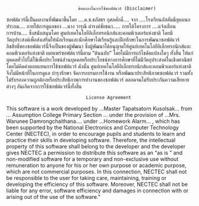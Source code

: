                                ข้อตกลงในการใช้ซอฟต์แวร์ (Disclaimer)
  ซอฟต์แวร์นี้เป็นผลงานที่พัฒนาขึ้นโดย ....ด.ช.ธภัสธร กุศลศักดิ์.... จาก ....โรงเรียนอัสสัมชัญแผนกประถม.... ภายใต้การดูแลของ ...นาง วารุณี ดำรงค์ชัยธนา..... ภายใต้โครงการ ....แจ้งเตือนการบ้าน.... ซึ่งสนับสนุนโดย ศูนย์เทคโนโลยีอิเล็กทรอนิกส์และคอมพิวเตอร์แห่งชาติ โดยมีวัตถุประสงค์เพื่อส่งเสริมให้นักเรียนและนักศึกษาได้เรียนรู้และฝึกทักษะในการพัฒนาซอฟต์แวร์ ลิขสิทธิ์ของซอฟต์แวร์นี้จึงเป็นของผู้พัฒนา ซึ่งผู้พัฒนาได้อนุญาตให้ศูนย์เทคโนโลยีอิเล็กทรอนิกส์และคอมพิวเตอร์แห่งชาติ เผยแพร่ซอฟต์แวร์นี้ตาม “ต้นฉบับ” โดยไม่มีการแก้ไขดัดแปลงใดๆ ทั้งสิ้น ให้แก่บุคคลทั่วไปได้ใช้เพื่อประโยชน์ส่วนบุคคลหรือประโยชน์ทางการศึกษาที่ไม่มีวัตถุประสงค์ในเชิงพาณิชย์ โดยไม่คิดค่าตอบแทนการใช้ซอฟต์แวร์ ดังนั้น ศูนย์เทคโนโลยีอิเล็กทรอนิกส์และคอมพิวเตอร์แห่งชาติ จึงไม่มีหน้าที่ในการดูแล บำรุงรักษา จัดการอบรมการใช้งาน หรือพัฒนาประสิทธิภาพซอฟต์แวร์ รวมทั้งไม่รับรองความถูกต้องหรือประสิทธิภาพการทำงานของซอฟต์แวร์ ตลอดจนไม่รับประกันความเสียหายต่างๆ อันเกิดจากการใช้ซอฟต์แวร์นี้ทั้งสิ้น

                                  License Agreement
  This software is a work developed by …Master Tapatsatorn Kusolsak… from … Assumption College Primary Section … under the provision of …Mrs. Warunee Damrongchaithana…. under …Homework Alarm… , which has been supported by the National Electronics and Computer Technology Center (NECTEC), in order to encourage pupils and students to learn and practice their skills in developing software. Therefore, the intellectual property of this software shall belong to the developer and the developer gives NECTEC a permission to distribute this software as an “as is ” and non-modified software for a temporary and non-exclusive use without remuneration to anyone for his or her own purpose or academic purpose, which are not commercial purposes. In this connection, NECTEC shall not be responsible to the user for taking care, maintaining, training or developing the efficiency of this software. Moreover, NECTEC shall not be liable for any error, software efficiency and damages in connection with or arising out of the use of the software.”
